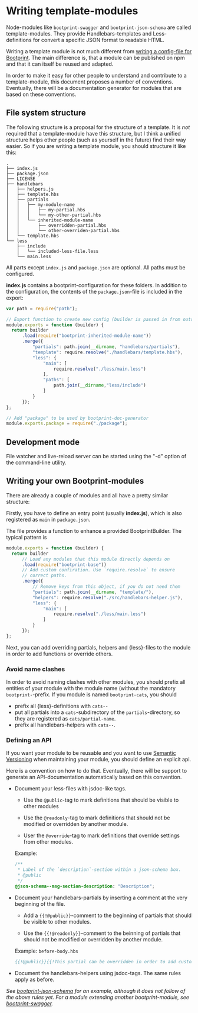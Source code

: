 # Writing template-modules

Node-modules like `bootprint-swagger` and `bootprint-json-schema` are called template-modules.
They provide Handlebars-templates and Less-definitions for convert a specific JSON format
to readable HTML.

Writing a template module is not much different from [writing a config-file for Bootprint](config.md). 
The main difference is, that a module can be published on npm and that it can itself be reused and
adapted.

In order to make it easy for other people to understand and contribute to a template-module, this 
document proposes a number of conventions. Eventually, there will be a documentation generator for 
modules that are based on these conventions.

## File system structure

The following structure is a proposal for the structure of a template. It is *not* required 
that a template-module have this structure, but I think a unified structure helps other people (such
as yourself in the future) find their way easier. So if you are writing a template module, you should 
structure it like this:

```
.
├── index.js
├── package.json
├── LICENSE
├── handlebars
│   ├── helpers.js
│   ├── template.hbs
│   ├── partials
│   │   ├── my-module-name
│   │   │   ├── my-partial.hbs
│   │   │   └── my-other-partial.hbs
│   │   └── inherited-module-name
│   │       ├── overridden-partial.hbs
│   │       └── other-overriden-partial.hbs
│   └── template.hbs
└── less
    ├── include
    │   └── included-less-file.less 
    └── main.less
```

All parts except `index.js` and `package.json` are optional. All paths must be configured. 

**index.js** contains a bootprint-configuration for these folders. 
In addition to the configuration, the contents of the `package.json`-file is 
included in the export:
  
```js
var path = require("path");

// Export function to create new config (builder is passed in from outside)
module.exports = function (builder) {
  return builder
      .load(require("bootprint-inherited-module-name"))
      .merge({
          "partials": path.join(__dirname, "handlebars/partials"),
          "template": require.resolve("./handlebars/template.hbs"),
          "less": {
              "main": [
                  require.resolve("./less/main.less")
              ],
              "paths": [
                  path.join(__dirname,"less/include")
              ]
          }
      });
};

// Add "package" to be used by bootprint-doc-generator
module.exports.package = require("./package");
```                 

## Development mode

File watcher and live-reload server can be started using the "-d" option of the command-line utility.

## Writing your own Bootprint-modules

There are already a couple of modules and all have a pretty similar structure:

Firstly, you have to define an entry point (usually **index.js**), which is
also registered as `main` in `package.json`.

The file provides a function to enhance a provided BootprintBuilder. The typical pattern is

```js
module.exports = function (builder) {
  return builder
      // Load any modules that this module directly depends on
      .load(require("bootprint-base"))
      // Add custom confiration. Use `require.resolve` to ensure
      // correct paths.
      .merge({
          // Remove keys from this object, if you do not need them
          "partials": path.join(__dirname, "template/"),
          "helpers": require.resolve("./src/handlebars-helper.js"),
          "less": {
              "main": [
                  require.resolve("./less/main.less")
              ]
          }
      });
};
```

Next, you can add overriding partials, helpers and {less}-files to the module in order to add functions or override others.

### Avoid name clashes

In order to avoid naming clashes with other modules, you should prefix all
entities of your module with the module name (without the mandatory `bootprint-`-prefix. If you module is named `bootprint-cats`, you should

* prefix all {less}-definitions with `cats--`
* put all partials into a `cats`-subdirectory of the `partials`-directory, so
  they are registered as `cats/partial-name`.
* prefix all handlebars-helpers with `cats--`.


### Defining an API

If you want your module to be reusable and you want to use [Semantic Versioning](http://semver.org)
when maintaining your module, you should define an explicit api.

Here is a convention on how to do that. Eventually, there will be support to generate an
API-documentation automatically based on this convention.

* Document your less-files with jsdoc-like tags.

  * Use the `@public`-tag to mark definitions that should be visible
    to other modules

  * Use the `@readonly`-tag to mark definitions that should not be modified
    or overridden by another module.

  * User the `@override`-tag to mark definitions that override settings from
    other modules.

  Example:
  ```css
  /**
   * Label of the `description`-section within a json-schema box.
   * @public
   */
  @json-schema--msg-section-description: "Description";

  ```

* Document your handlebars-partials by inserting a comment at the very beginning
  of the file.

  * Add a `{{!@public}}`-comment to the beginning of partials that
    should be visible to other modules.

  * Use the `{{!@readonly}}`-comment to the beinning of partials  that should
    not be modified or overridden by another module.

  Example: `before-body.hbs`

  ```hbs
  {{!@public}}{{!This partial can be overridden in order to add custom content in before the existing content}}
  ```

* Document the handlebars-helpers using jsdoc-tags. The same rules apply as before.




*See [bootprint-json-schema](http://github.com/nknapp/bootprint-json-schema) for an example, although it does not follow of the above rules yet.*
*For a module extending another bootprint-module, see [bootprint-swagger](http://github.com/nknapp/bootprint-swagger).*
